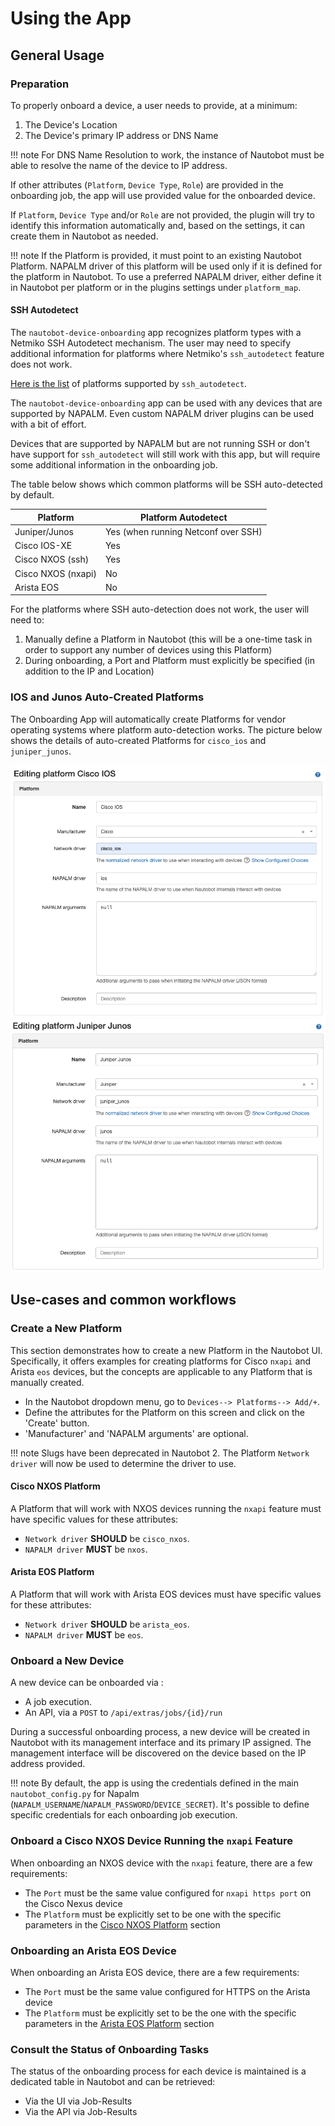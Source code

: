 # Using the App

## General Usage

### Preparation

To properly onboard a device, a user needs to provide, at a minimum:

1. The Device's Location
2. The Device's primary IP address or DNS Name

!!! note
    For DNS Name Resolution to work, the instance of Nautobot must be able to resolve the name of the device to IP address.

If other attributes (`Platform`, `Device Type`, `Role`) are provided in the onboarding job, the app will use provided value for the onboarded device.

If `Platform`, `Device Type` and/or `Role` are not provided, the plugin will try to identify this information automatically and, based on the settings, it can create them in Nautobot as needed.

!!! note
    If the Platform is provided, it must point to an existing Nautobot Platform. NAPALM driver of this platform will be used only if it is defined for the platform in Nautobot.
    To use a preferred NAPALM driver, either define it in Nautobot per platform or in the plugins settings under `platform_map`.

#### SSH Autodetect

The `nautobot-device-onboarding` app recognizes platform types with a Netmiko SSH Autodetect mechanism. The user may need to specify additional information for platforms where Netmiko's `ssh_autodetect` feature does not work.

[Here is the list](https://github.com/ktbyers/netmiko/blob/v3.4.0/netmiko/ssh_autodetect.py#L50) of platforms supported by `ssh_autodetect`.

The `nautobot-device-onboarding` app can be used with any devices that are supported by NAPALM. Even custom NAPALM driver plugins can be used with a bit of effort.

Devices that are supported by NAPALM but are not running SSH or don't have support for `ssh_autodetect` will still work with this app, but will require some additional information in the onboarding job.

The table below shows which common platforms will be SSH auto-detected by default.

|Platform     |Platform Autodetect|
--------------|--------------------
Juniper/Junos | Yes (when running Netconf over SSH)|
Cisco IOS-XE  |Yes|
Cisco NXOS (ssh) | Yes|
Cisco NXOS (nxapi)| No|
Arista EOS | No|

For the platforms where SSH auto-detection does not work, the user will need to:

1. Manually define a Platform in Nautobot (this will be a one-time task in order to support any number of devices using this Platform)
2. During onboarding, a Port and Platform must explicitly be specified (in addition to the IP and Location)

### IOS and Junos Auto-Created Platforms

The Onboarding App will automatically create Platforms for vendor operating systems where platform auto-detection works. The picture below shows the details of auto-created Platforms for `cisco_ios` and `juniper_junos`.

![cisco_ios_platform](../images/platform_cisco_ios.png)
![juniper_junos_platform](../images/platform_juniper_junos.png)


## Use-cases and common workflows

### Create a New Platform

This section demonstrates how to create a new Platform in the Nautobot UI. Specifically, it offers examples for creating platforms for Cisco `nxapi` and Arista `eos` devices, but the concepts are applicable to any Platform that is manually created.

- In the Nautobot dropdown menu, go to `Devices--> Platforms--> Add/+`.
- Define the attributes for the Platform on this screen and click on the 'Create' button.
- 'Manufacturer' and 'NAPALM arguments' are optional.

!!! note
    Slugs have been deprecated in Nautobot 2. The Platform `Network driver` will now be used to determine the driver to use.

#### Cisco NXOS Platform

A Platform that will work with NXOS devices running the `nxapi` feature must have specific values for these attributes:

- `Network driver` **SHOULD** be `cisco_nxos`.
- `NAPALM driver` **MUST** be `nxos`.

#### Arista EOS Platform

A Platform that will work with Arista EOS devices must have specific values for these attributes:

- `Network driver` **SHOULD** be `arista_eos`.
- `NAPALM driver` **MUST** be `eos`.


### Onboard a New Device

A new device can be onboarded via :

- A job execution. 
- An API, via a `POST` to `/api/extras/jobs/{id}/run`

During a successful onboarding process, a new device will be created in Nautobot with its management interface and its primary IP assigned. The management interface will be discovered on the device based on the IP address provided.

!!! note
    By default, the app is using the credentials defined in the main `nautobot_config.py` for Napalm (`NAPALM_USERNAME`/`NAPALM_PASSWORD`/`DEVICE_SECRET`). It's possible to define specific credentials for each onboarding job execution.

### Onboard a Cisco NXOS Device Running the `nxapi` Feature

When onboarding an NXOS device with the `nxapi` feature, there are a few requirements:

- The `Port` must be the same value configured for `nxapi https port` on the Cisco Nexus device
- The `Platform` must be explicitly set to be one with the specific parameters in the [Cisco NXOS Platform](#cisco-nxos-platform) section

### Onboarding an Arista EOS Device

When onboarding an Arista EOS device, there are a few requirements:

- The `Port` must be the same value configured for HTTPS on the Arista device
- The `Platform` must be explicitly set to be the one with the specific parameters in the [Arista EOS Platform](#arista-eos-platform) section


### Consult the Status of Onboarding Tasks

The status of the onboarding process for each device is maintained is a dedicated table in Nautobot and can be retrieved:
- Via the UI via Job-Results
- Via the API via Job-Results
